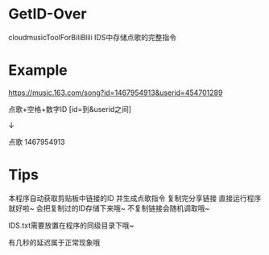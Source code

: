 # GetID-Over
cloudmusicToolForBiliBlili
IDS中存储点歌的完整指令

# Example
https://music.163.com/song?id=1467954913&userid=454701289

点歌+空格+数字ID [id=到&userid之间]

↓

点歌 1467954913

# Tips
本程序自动获取剪贴板中链接的ID 并生成点歌指令
复制完分享链接 直接运行程序就好啦~
会把复制过的ID存储下来哦~
不复制链接会随机调取哦~

IDS.txt需要放置在程序的同级目录下哦~

有几秒的延迟属于正常现象哦
